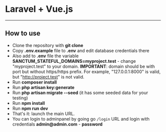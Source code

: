 # Laravel + Vue.js







- - - - -


## How to use

- Clone the repository with __git clone__
- Copy __.env.example__ file to __.env__ and edit database credentials there
- Also add to __.env__ file the variable __SANCTUM_STATEFUL_DOMAINS=myproject.test__ - change "myproject.test" to your domain. __IMPORTANT__: domain should be with port but without https/https prefix. For example, "127.0.0.1:8000" is valid, but "http://project.test" is not valid.
- Run __composer install__
- Run __php artisan key:generate__
- Run __php artisan migrate --seed__ (it has some seeded data for your testing)
- Run __npm install__ 
- Run __npm run dev__ 
- That's it: launch the main URL. 
- You can login to adminpanel by going go `/login` URL and login with credentials __admin@admin.com__ - __password__


